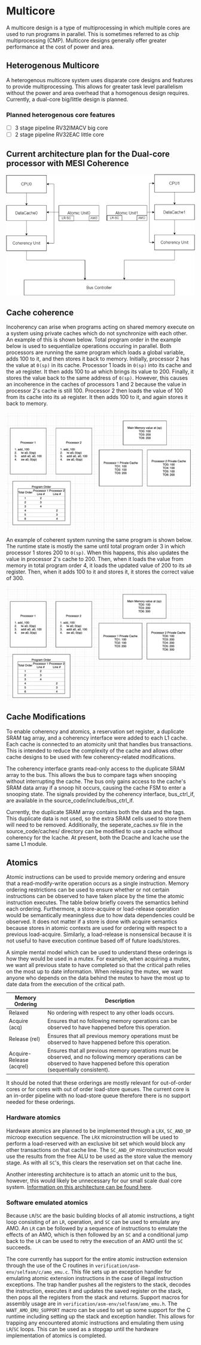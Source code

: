# Multicore

A multicore design is a type of multiprocessing in which multiple cores are
used to run programs in parallel. This is sometimes referred to as chip
multiprocessing (CMP). Multicore designs generally offer greater performance at
the cost of power and area.

## Heterogenous Multicore

A heterogenous multicore system uses disparate core designs and features to
provide multiprocessing. This allows for greater task level parallelism without
the power and area overhead that a homogenous design requires. Currently,
a dual-core big/little design is planned.

### Planned heterogenous core features

- [ ] 3 stage pipeline RV32IMACV big core
- [ ] 2 stage pipeline RV32EAC little core

## Current architecture plan for the Dual-core processor with MESI Coherence
![Plan](../fig/mc_arch_idea.png)
## Cache coherence

Incoherency can arise when programs acting on shared memory execute on a system
using private caches which do not synchronize with each other. An example of
this is shown below. Total program order in the example below is used to
sequentialize operations occuring in parallel. Both processors are running the
same program which loads a global variable, adds 100 to it, and then stores it
back to memory. Initially, processor 2 has the value at `0(sp)` in its cache.
Processor 1 loads in `0(sp)` into its cache and the `a0` register. It then adds
100 to `a0` which brings its value to 200. Finally, it stores the value back to
the same address of `0(sp)`. However, this causes an incoherence in the caches
of processors 1 and 2 because the value in processor 2's cache is still 100.
Processor 2 then loads the value of 100 from its cache into its `a0` register.
It then adds 100 to it, and again stores it back to memory.

![Cache Incoherence](../fig/cache_incoherence.png)

An example of coherent system running the same program is shown below. The
runtime state is mostly the same until total program order 3 in which processor
1 stores 200 to `0(sp)`. When this happens, this also updates the value in
processor 2's cache to 200. Then, when it loads the value from memory in total
program order 4, it loads the updated value of 200 to its `a0` register. Then,
when it adds 100 to it and stores it, it stores the correct value of 300.

![Cache Coherence](../fig/cache_coherence.png)

## Cache Modifications

To enable coherency and atomics, a reservation set register, a duplicate SRAM tag array, 
and a coherency interface were added to each L1 cache. Each cache is connected to an atomicity 
unit that handles bus transactions. This is intended to reduce the complexity of 
the cache and allows other cache designs to be used with few coherency-related modifications.

The coherency interface grants read-only access to the duplicate SRAM array to the bus.
This allows the bus to compare tags when snooping without interrupting the cache. The bus
only gains access to the cache's SRAM data array if a snoop hit occurs, causing the cache
FSM to enter a snooping state. The signals provided by the coherency interface, bus_ctrl_if,
are available in the source_code/include/bus_ctrl_if.

Currently, the duplicate SRAM array contains both the data and the tags. This duplicate
data is not used, so the extra SRAM cells used to store them will need to be removed.
Additionally, the seperate_caches.sv file in the source_code/caches/ directory can be
modified to use a cache without coherency for the Icache. At present, both the Dcache and
Icache use the same L1 module.

## Atomics

Atomic instructions can be used to provide memory ordering and ensure that
a read-modify-write operation occurs as a single instruction. Memory ordering
restrictions can be used to ensure whether or not certain instructions can be
observed to have taken place by the time the atomic instruction executes. The
table below briefly covers the semantics behind each ordering. Furthermore,
a store-acquire or load-release operation would be semantically meaningless due
to how data dependencies could be observed. It does not matter if a store is
done with acquire semantics because stores in atomic contexts are used for
ordering with respect to a previous load-acquire. Similarly, a load-release is
nonsensical because it is not useful to have execution continue based off of
future loads/stores.

A simple mental model which can be used to understand these orderings is how
they would be used in a mutex. For example, when acquiring a mutex, we want all
previous state to have completed so that the critical path relies on the most
up to date information. When releasing the mutex, we want anyone who depends on
the data behind the mutex to have the most up to date data from the execution
of the critical path.

| Memory Ordering          | Description                                                                                                                                                                        |
| ------------------------ | ---------------------------------------------------------------------------------------------------------------------------------------------------------------------------------- |
| Relaxed                  | No ordering with respect to any other loads occurs.                                                                                                                                |
| Acquire (acq)            | Ensures that no following memory operations can be observed to have happened before this operation.                                                                                |
| Release (rel)            | Ensures that all previous memory operations must be observed to have happened before this operation.                                                                               |
| Acquire-Release (acqrel) | Ensures that all previous memory operations must be observed, and no following memory operations can be observed to have happened before this operation (sequentially consistent). |

It should be noted that these orderings are mostly relevant for out-of-order
cores or for cores with out of order load-store queues. The current core is an
in-order pipeline with no load-store queue therefore there is no support needed
for these orderings.

### Hardware atomics

Hardware atomics are planned to be implemented through a `LRX`, `SC_AND_OP`
microop execution sequence. The `LRX` microinstruction will be used to perform
a load-reserved with an exclusive bit set which would block any other
transactions on that cache line. The `SC_AND_OP` microinstruction would use the
results from the free ALU to be used as the store value the memory stage. As
with all `SC`'s, this clears the reservation set on that cache line.

Another interesting architecture is to attach an atomic unit to the bus,
however, this would likely be unnecessary for our small scale dual core system.
[Information on this architecture can be found
here](https://ieeexplore.ieee.org/document/9218661).

### Software emulated atomics

Because `LR`/`SC` are the basic building blocks of all atomic instructions,
a tight loop consisting of an `LR`, operation, and `SC` can be used to emulate
any AMO. An `LR` can be followed by a sequence of instructions to emulate the
effects of an AMO, which is then followed by an `SC` and a conditional jump
back to the `LR` can be used to retry the execution of an AMO until the `SC`
succeeds.

The core currently has support for the entire atomic instruction extension
through the use of the C routines in
`verification/asm-env/selfasm/c/amo_emu.c`. This file sets up an exception
handler for emulating atomic extension instructions in the case of illegal
instruction exceptions. The trap handler pushes all the registers to the stack,
decodes the instruction, executes it and updates the saved register on the
stack, then pops all the registers from the stack and returns. Support macros
for assembly usage are in `verification/asm-env/selfasm/amo_emu.h`. The
`WANT_AMO_EMU_SUPPORT` macro can be used to set up some support for the
C runtime including setting up the stack and exception handler. This allows for
trapping any encountered atomic instructions and emulating them using `LR`/`SC`
loops. This can be used as a stopgap until the hardware implementation of
atomics is completed.
